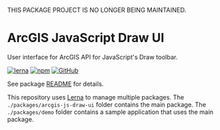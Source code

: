 THIS PACKAGE PROJECT IS NO LONGER BEING MAINTAINED.

ArcGIS JavaScript Draw UI
=========================

User interface for ArcGIS API for JavaScript's Draw toolbar.

[![lerna](https://img.shields.io/badge/maintained%20with-lerna-cc00ff.svg)][Lerna]
[![npm](https://img.shields.io/npm/v/@wsdot/arcgis-js-draw-ui.svg?style=flat-square)][package]
[![GitHub](https://img.shields.io/github/issues/WSDOT-GIS/arcgis-js-draw-ui.svg?style=flat-square)][issues]

See package [README] for details.

This repository uses [Lerna] to manage multiple packages. The `./packages/arcgis-js-draw-ui` folder contains the main package. The `./packages/demo` folder contains a sample application that uses the main package.

[issues]:https://github.com/WSDOT-GIS/arcgis-js-draw-ui/issues
[README]:./packages/arcgis-js-draw-ui/README.MD
[package]:https://www.npmjs.org/package/@wsdot/arcgis-js-draw-ui
[Lerna]:https://lernajs.io/
